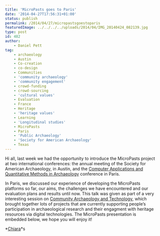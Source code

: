 ```yaml
---
title: 'MicroPasts goes to Paris'
date: '2014-04-27T17:56:31+01:00'
status: publish
permalink: /2014/04/27/micropastsgoestoparis
featuredImage: ../../../../uploads/2014/04/IMG_20140424_082139.jpg
type: post
id: 482
author:
    - Daniel Pett
tag:
    - archaeology
    - Austin
    - Co-creation
    - co-design
    - Communities
    - 'community archaeology'
    - 'community engagement'
    - crowd-funding
    - crowd-sourcing
    - 'cultural values'
    - Evaluation
    - France
    - Heritage
    - 'heritage values'
    - Learning
    - 'Longitudinal studies'
    - MicroPasts
    - Paris
    - 'Public Archaeology'
    - 'Society for American Archaeology'
    - Texas
---
```

Hi all, last week we had the opportunity to introduce the MicroPasts project at two international conferences: the annual meeting of the Society for American Archaeology, in Austin, and the [Computer Applications and Quantitative Methods in Archaeology](http://caa2014.sciencesconf.org/) conference in Paris.

In Paris, we discussed our experience of developing the MicroPasts platforms so far, our aims, the challenges we have encountered and our evaluation plans and results until now. This talk was given as part of a very interesting session on [Community Archaeology and Technology](http://blog.soton.ac.uk/comarch/), which brought together lots of projects that are currently supporting people’s participation in archaeological research and their engagment with heritage resources via digital technologies. The MicroPasts presentation is embedded below, we hope you will enjoy it!

*[Chiara](http://www.ucl.ac.uk/archaeology/people/staff/bonacchi)*s